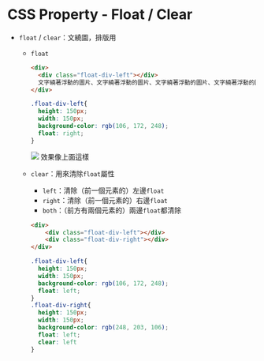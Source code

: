 # CSS Property - Float / Clear

* ``` float ``` / ``` clear ```：文繞圖，排版用
  * ``` float ```
    ```html
    <div>
      <div class="float-div-left"></div>
      文字繞著浮動的圖片、文字繞著浮動的圖片、文字繞著浮動的圖片、文字繞著浮動的圖片
    </div>
    ```
    ```scss
    .float-div-left{
      height: 150px;
      width: 150px;
      background-color: rgb(106, 172, 248);
      float: right;
    }
    ```

    ![](https://i.imgur.com/iS5y68y.png)
    效果像上面這樣
    

  * ``` clear ```：用來清除``` float ```屬性
    * ``` left ```：清除（前一個元素的）左邊``` float ```
    * ``` right ```：清除（前一個元素的）右邊``` float ```
    * ``` both ```：（前方有兩個元素的）兩邊``` float ```都清除
    ```html
    <div>
        <div class="float-div-left"></div>
        <div class="float-div-right"></div>
    </div>
    ```
    ```scss
    .float-div-left{
      height: 150px;
      width: 150px;
      background-color: rgb(106, 172, 248);
      float: left;
    }
    .float-div-right{
      height: 150px;
      width: 150px;
      background-color: rgb(248, 203, 106);
      float: left;
      clear: left
    }
    ```